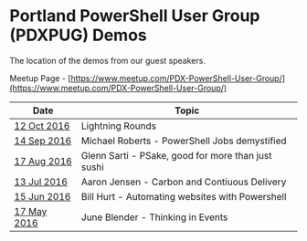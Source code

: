 # Portland PowerShell User Group (PDXPUG) Demos
The location of the demos from our guest speakers. 

Meetup Page - [https://www.meetup.com/PDX-PowerShell-User-Group/](https://www.meetup.com/PDX-PowerShell-User-Group/)


| Date                                                                              | Topic |
| ----                                                                              | ----- |
| [12 Oct 2016](https://www.meetup.com/PDX-PowerShell-User-Group/events/234158646/) | Lightning Rounds |
| [14 Sep 2016](https://www.meetup.com/PDX-PowerShell-User-Group/events/232600315/) | Michael Roberts - PowerShell Jobs demystified |
| [17 Aug 2016](https://www.meetup.com/PDX-PowerShell-User-Group/events/232600264/) | Glenn Sarti - PSake, good for more than just sushi |
| [13 Jul 2016](https://www.meetup.com/PDX-PowerShell-User-Group/events/231232828/) | Aaron Jensen - Carbon and Contiuous Delivery |
| [15 Jun 2016](https://www.meetup.com/PDX-PowerShell-User-Group/events/231232721/) | Bill Hurt - Automating websites with Powershell |
| [17 May 2016](https://www.meetup.com/PDX-PowerShell-User-Group/events/230875269/) | June Blender - Thinking in Events |
